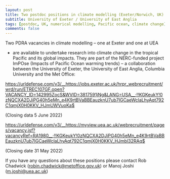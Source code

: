 ```yaml
---
layout: post
title: Two postdoc positions in climate modelling (Exeter/Norwich, UK)
subtitle: University of Exeter / University of East Anglia
tags: [postdoc, UK, numerical modelling, Pacific ocean, climate change]
comments: false
---
```

Two PDRA vacancies in climate modelling – one at Exeter and one at UEA
- are available to undertake research into climate change in the
tropical Pacific and its global impacts. They are part of the
NERC-funded project ImPOse (Impacts of Pacific Ocean warming trends) –
a collaboration between the University of Exeter, the University of
East Anglia, Columbia University and the Met Office:

https://urldefense.com/v3/__https://jobs.exeter.ac.uk/hrpr_webrecruitment/wrd/run/ETREC107GF.open?VACANCY_ID=142995ZocS&WVID=3817591jNg&LANG=USA__;!!KGKeukY!0zNQCXA2DJiPG40h5eMn_e4K9rtBVaBBEauzknU7ub7IGCaeWclaLhyAqt792C1qmjX0H0KKV_HJmUWVuoKa$

(Closing data 5 June 2022)

https://urldefense.com/v3/__https://myview.uea.ac.uk/webrecruitment/pages/vacancy.jsf?vacancyRef=RA1980__;!!KGKeukY!0zNQCXA2DJiPG40h5eMn_e4K9rtBVaBBEauzknU7ub7IGCaeWclaLhyAqt792C1qmjX0H0KKV_HJmbl32RAq$

(Closing date 31 May 2022)

If you have any questions about these positions please contact Rob
Chadwick (robin.chadwick@metoffice.gov.uk) or Manoj Joshi
(m.joshi@uea.ac.uk)
